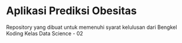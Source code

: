 # Aplikasi Prediksi Obesitas
Repository yang dibuat untuk memenuhi syarat kelulusan dari Bengkel Koding
Kelas Data Science - 02

